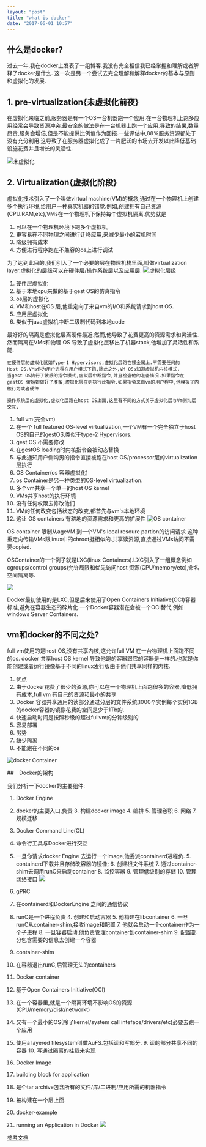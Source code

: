 ```yaml
---
layout: "post"
title: "what is docker"
date: "2017-06-01 10:57"
---
```

## 什么是docker?

过去一年,我在docker上发表了一组博客.我没有完全相信我已经掌握和理解或者解释了docker是什么.
这一次是另一个尝试去完全理解和解释docker的基本与原则和虚拟化的发展.

## 1. pre-virtualization{未虚拟化前夜}

在虚拟化来临之前,服务器是有一个OS一台机器跑一个应用.在一台物理机上跑多应用经常会导致资源冲突.最安全的做法是在一台机器上跑一个应用.导致的结果,数量昂贵,服务会增倍,但是不能提供比例值作为回报.一些评估中,88%服务资源都处于没有充分利用.这导致了在服务器虚拟化成了一片肥沃的市场去开发以此降低基础设施花费并且增长的灵活性.

![未虚拟化](https://indrabasak.files.wordpress.com/2017/03/conventional-os.png?w=300&h=269)

## 2. Virtualization{虚拟化阶段}

虚拟化技术引入了一个叫做virtual machine(VM)的概念,通过在一个物理机上创建多个执行环境,给用户一种真实机器的错觉.例如,创建拥有自己资源(CPU.RAM,etc),VMs在一个物理机下保持每个虚拟机隔离.优势就是
1. 可以在一个物理机环境下跑多个虚拟机,
2. 更容易在不同物理之间进行迁移应用,来减少最小的宕机时间
3. 降级拥有成本
4. 方便进行程序跑在不兼容的os上进行调试

为了达到此目的,我们引入了一个必要的层在物理机栈里面,叫做virtualization layer.虚拟化的层级可以在硬件层/操作系统层以及应用层.
![虚拟化层级](https://indrabasak.files.wordpress.com/2017/04/virtualization-types.png?w=703&h=300)

1. 硬件层虚拟化
  2. 基于本地cpu来做的基于gest OS的仿真指令
2. os层的虚拟化
  3. VM和host在OS 层,他重定向了来自vm的I/O和系统请求到host OS.
3. 应用层虚拟化
  4. 类似于java虚拟机中断二级制代码到本地code

最好好的隔离是虚拟化层离硬件最近.然而,他导致了花费更高的资源需求和灵活性.
然而隔离在VMs和物理 OS 导致了虚拟化层移出了机器stack,他增加了灵活性和系能.


```
在硬件层的虚拟化就如Type-1 Hypervisors,虚拟化层跑在裸金属上.不需要任何的
Host OS.VMs作为用户进程在用户模式下跑,除此之外,VM OSs知道虚拟机内核模式.
当gest OS执行了敏感的指令模式,虚拟层中断指令,并且检查他的准备情况.如果指令在
gestOS 傻姑娘做好了准备,虚拟化层立刻执行此指令.如果指令来自vm的用户程中,他模拟了内核行为或者硬件
```

```
操作系统层的虚拟化,虚拟化层跑在host OS上面,这里有不同的方式关于虚拟化层与Vm侧沟层交互.
```
1. full vm(完全vm)
  2. 在一个 full featured OS-level virtualization,一个VM有一个完全独立于host OS的自己的gestOS,类似于type-2
   Hypervisors.
  3. gest OS 不需要修改
  4. 在gestOS loading时内核指令会被动态替换
  5. 与此通知用户侧沟男的指令直接被跑在host OS/processor层的virtualization层执行
2. OS Container(os 容器虚拟化)
  3. os Container是另一种类型的OS-level virtualization.
  4. 多个vm共享一个单一的host OS kernel
  5. VMs共享host的执行环境
  6. 没有任何权限去修改他们
  7. VM的任何改变包括状态的改变,都首先与vm's本地环境
  8. 这让 OS containers 有耕地的资源需求和更高的扩展性
![OS container](https://indrabasak.files.wordpress.com/2017/04/os-level-vir-redirect2.png?w=461&h=292)

 OS container 限制从ageVM 到一个VM's local resoure partion的访问请求
 这种重定向传输VMs跟linux中的chroot挺相似的.共享读资源,直接通过VMs访问不需要copied.

OSContainer的一个例子就是LXC(linux Containers).LXC引入了一组概念例如cgroups(control groups)允许局限和优先访问host 资源(CPU/memory/etc),命名空间隔离等.

  ![](https://indrabasak.files.wordpress.com/2017/03/os-level-virtualization.png?w=300&h=292)

Docker最初使用的是LXC,但是后来使用了Open Containers Initiative(OCI)容器标准,避免在容器生态的碎片化.一个Docker容器潜在会被一个OCI替代,例如windows Server Containers.

## vm和docker的不同之处?

full vm使用的是host OS,没有共享内核,这允许full VM 在一台物理机上面跑不同的os.
docker 共享host OS kernel 导致他跑的容器跟它的容器是一样的.也就是你能创建或者运行镜像基于不同的linux发行版由于他们共享同样的内核.
1. 优点
  2. 由于docker花费了很少的资源,你可以在一个物理机上面跑很多的容器,降低拥有成本,full vm 有自己的资源和最小的共享
  3. Docker 容器共享通用的读部分通过分层的文件系统,1000个实例每个实例1GB的docker容器的镜像花费的空间是少于1Tb的.
  4. 快速启动时间是按照秒级的超过fullvm的分钟级别的
  5. 容易部署
2. 劣势
  3. 缺少隔离
  4. 不能跑在不同的os

![docker Container](https://indrabasak.files.wordpress.com/2017/04/docker-vs-hypervisor.png?w=683&h=341)

##　Docker的架构

我们分析一下docker的主要组件:
1. Docker Engine
  2. docker的主要入口,负责
    3. 构建docker image
    4. 编排
    5. 管理卷积
    6. 网络
    7. 规模迁移
2. Docker Command Line(CL)
  3. 命令行工具与Docker进行交互
  4. 一旦你请求docker Engine 去运行一个image,他委派containerd进程负.
    5. containerd下载并且存储改容器的镜像;
    6. 创建根文件系统
    7. 通过container-shim去调用runC来启动container
    8. 监控容器
    9. 管理低级别的存储
    10. 管理网络接口
![](https://indrabasak.files.wordpress.com/2017/03/docker.png?w=602&h=386)

1. gPRC
  2. 在containerd和DockerEngine 之间的通信协议
2. runC是一个进程负责
    4. 创建和启动容器
    5. 他构建在libcontainer
    6. 一旦runC从container-shim,接收image和配置
    7. 他就会启动一个container作为一个子进程
    8. 一旦容器启动,他负责管理container到container-shim
    9. 配置部分包含需要的信息去创建一个容器
3. container-shim
  4. 在容器退出runC,后管理无头的containers
4. Docker container
  5. 基于Open Containers Initiative(OCI)
  6. 在一个容器里,就是一个隔离环境不影响OS的资源(CPU/memory/disk/networkt)
  7. 又有一个最小的OS(除了kernel/system call inteface/drivers/etc)必要去跑一个应用
  8. 使用a layered filesystem叫做AuFS.包括读和写部分.
    9. 读的部分共享不同的容器
    10. 写通过隔离的挂载来实现
5. Docker Image
  6. building block for application
  7. 是个tar archive包含所有的文件/库/二进制/应用所需的机器指令
  8. 被构建在一个层上面.
6. docker-example
7. running an Application in Docker
![](https://indrabasak.files.wordpress.com/2017/03/docker-deployment1.png?w=587&h=453)

[参考文档][fb507b05]

  [fb507b05]: https://indrabasak.wordpress.com/2017/04/03/what-is-docker/ "参考文档"
